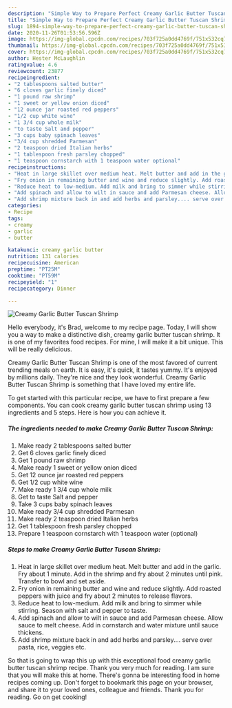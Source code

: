 ```yaml
---
description: "Simple Way to Prepare Perfect Creamy Garlic Butter Tuscan Shrimp"
title: "Simple Way to Prepare Perfect Creamy Garlic Butter Tuscan Shrimp"
slug: 1894-simple-way-to-prepare-perfect-creamy-garlic-butter-tuscan-shrimp
date: 2020-11-26T01:53:56.596Z
image: https://img-global.cpcdn.com/recipes/703f725a0dd4769f/751x532cq70/creamy-garlic-butter-tuscan-shrimp-recipe-main-photo.jpg
thumbnail: https://img-global.cpcdn.com/recipes/703f725a0dd4769f/751x532cq70/creamy-garlic-butter-tuscan-shrimp-recipe-main-photo.jpg
cover: https://img-global.cpcdn.com/recipes/703f725a0dd4769f/751x532cq70/creamy-garlic-butter-tuscan-shrimp-recipe-main-photo.jpg
author: Hester McLaughlin
ratingvalue: 4.6
reviewcount: 23877
recipeingredient:
- "2 tablespoons salted butter"
- "6 cloves garlic finely diced"
- "1 pound raw shrimp"
- "1 sweet or yellow onion diced"
- "12 ounce jar roasted red peppers"
- "1/2 cup white wine"
- "1 3/4 cup whole milk"
- "to taste Salt and pepper"
- "3 cups baby spinach leaves"
- "3/4 cup shredded Parmesan"
- "2 teaspoon dried Italian herbs"
- "1 tablespoon fresh parsley chopped"
- "1 teaspoon cornstarch with 1 teaspoon water optional"
recipeinstructions:
- "Heat in large skillet over medium heat. Melt butter and add in the garlic. Fry about 1 minute. Add in the shrimp and fry about 2 minutes until pink. Transfer to bowl and set aside."
- "Fry onion in remaining butter and wine and reduce slightly. Add roasted peppers with juice and fry about 2 minutes to release flavors."
- "Reduce heat to low-medium. Add milk and bring to simmer while stirring. Season with salt and pepper to taste."
- "Add spinach and allow to wilt in sauce and add Parmesan cheese. Allow sauce to melt cheese. Add in cornstarch and water mixture until sauce thickens."
- "Add shrimp mixture back in and add herbs and parsley.... serve over pasta, rice, veggies etc."
categories:
- Recipe
tags:
- creamy
- garlic
- butter

katakunci: creamy garlic butter 
nutrition: 131 calories
recipecuisine: American
preptime: "PT25M"
cooktime: "PT59M"
recipeyield: "1"
recipecategory: Dinner

---
```



![Creamy Garlic Butter Tuscan Shrimp](https://img-global.cpcdn.com/recipes/703f725a0dd4769f/751x532cq70/creamy-garlic-butter-tuscan-shrimp-recipe-main-photo.jpg)

Hello everybody, it's Brad, welcome to my recipe page. Today, I will show you a way to make a distinctive dish, creamy garlic butter tuscan shrimp. It is one of my favorites food recipes. For mine, I will make it a bit unique. This will be really delicious.

Creamy Garlic Butter Tuscan Shrimp is one of the most favored of current trending meals on earth. It is easy, it's quick, it tastes yummy. It's enjoyed by millions daily. They're nice and they look wonderful. Creamy Garlic Butter Tuscan Shrimp is something that I have loved my entire life.




To get started with this particular recipe, we have to first prepare a few components. You can cook creamy garlic butter tuscan shrimp using 13 ingredients and 5 steps. Here is how you can achieve it.

<!--inarticleads1-->

##### The ingredients needed to make Creamy Garlic Butter Tuscan Shrimp:

1. Make ready 2 tablespoons salted butter
1. Get 6 cloves garlic finely diced
1. Get 1 pound raw shrimp
1. Make ready 1 sweet or yellow onion diced
1. Get 12 ounce jar roasted red peppers
1. Get 1/2 cup white wine
1. Make ready 1 3/4 cup whole milk
1. Get to taste Salt and pepper
1. Take 3 cups baby spinach leaves
1. Make ready 3/4 cup shredded Parmesan
1. Make ready 2 teaspoon dried Italian herbs
1. Get 1 tablespoon fresh parsley chopped
1. Prepare 1 teaspoon cornstarch with 1 teaspoon water (optional)




<!--inarticleads2-->

##### Steps to make Creamy Garlic Butter Tuscan Shrimp:

1. Heat in large skillet over medium heat. Melt butter and add in the garlic. Fry about 1 minute. Add in the shrimp and fry about 2 minutes until pink. Transfer to bowl and set aside.
1. Fry onion in remaining butter and wine and reduce slightly. Add roasted peppers with juice and fry about 2 minutes to release flavors.
1. Reduce heat to low-medium. Add milk and bring to simmer while stirring. Season with salt and pepper to taste.
1. Add spinach and allow to wilt in sauce and add Parmesan cheese. Allow sauce to melt cheese. Add in cornstarch and water mixture until sauce thickens.
1. Add shrimp mixture back in and add herbs and parsley.... serve over pasta, rice, veggies etc.




So that is going to wrap this up with this exceptional food creamy garlic butter tuscan shrimp recipe. Thank you very much for reading. I am sure that you will make this at home. There's gonna be interesting food in home recipes coming up. Don't forget to bookmark this page on your browser, and share it to your loved ones, colleague and friends. Thank you for reading. Go on get cooking!
